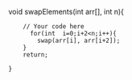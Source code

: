   void swapElements(int arr[], int n){
        
        // Your code here
          for(int  i=0;i+2<n;i++){
            swap(arr[i], arr[i+2]);
        }
        return;
        
    }
